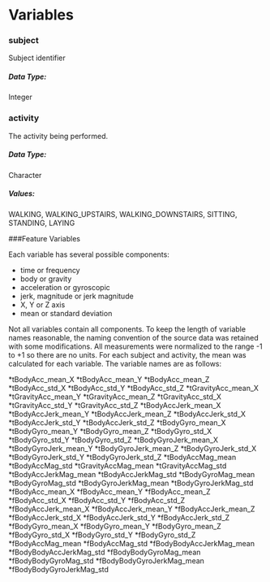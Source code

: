 # Variables

### subject

 Subject identifier
##### Data Type:
 Integer

### activity
The activity being performed.
##### Data Type:
 Character
##### Values:
 WALKING, WALKING_UPSTAIRS, WALKING_DOWNSTAIRS, SITTING, STANDING, LAYING

###Feature Variables

Each variable has several possible components:
* time or frequency
* body or gravity
* acceleration or gyroscopic
* jerk, magnitude or jerk magnitude
* X, Y or Z axis
* mean or standard deviation

Not all variables contain all components. To keep the length of variable names reasonable, the naming convention of the source data was retained with some modifications. All measurements were normalized to the range -1 to +1 so there are no units. For each subject and activity, the mean was calculated for each variable. The variable names are as follows:
*tBodyAcc_mean_X*tBodyAcc_mean_Y*tBodyAcc_mean_Z*tBodyAcc_std_X*tBodyAcc_std_Y*tBodyAcc_std_Z*tGravityAcc_mean_X*tGravityAcc_mean_Y*tGravityAcc_mean_Z*tGravityAcc_std_X*tGravityAcc_std_Y*tGravityAcc_std_Z*tBodyAccJerk_mean_X*tBodyAccJerk_mean_Y*tBodyAccJerk_mean_Z*tBodyAccJerk_std_X*tBodyAccJerk_std_Y*tBodyAccJerk_std_Z*tBodyGyro_mean_X*tBodyGyro_mean_Y*tBodyGyro_mean_Z*tBodyGyro_std_X*tBodyGyro_std_Y*tBodyGyro_std_Z*tBodyGyroJerk_mean_X*tBodyGyroJerk_mean_Y*tBodyGyroJerk_mean_Z*tBodyGyroJerk_std_X*tBodyGyroJerk_std_Y*tBodyGyroJerk_std_Z*tBodyAccMag_mean*tBodyAccMag_std*tGravityAccMag_mean*tGravityAccMag_std*tBodyAccJerkMag_mean*tBodyAccJerkMag_std*tBodyGyroMag_mean*tBodyGyroMag_std*tBodyGyroJerkMag_mean*tBodyGyroJerkMag_std*fBodyAcc_mean_X*fBodyAcc_mean_Y*fBodyAcc_mean_Z*fBodyAcc_std_X*fBodyAcc_std_Y*fBodyAcc_std_Z*fBodyAccJerk_mean_X*fBodyAccJerk_mean_Y*fBodyAccJerk_mean_Z*fBodyAccJerk_std_X*fBodyAccJerk_std_Y*fBodyAccJerk_std_Z*fBodyGyro_mean_X*fBodyGyro_mean_Y*fBodyGyro_mean_Z*fBodyGyro_std_X*fBodyGyro_std_Y*fBodyGyro_std_Z*fBodyAccMag_mean*fBodyAccMag_std*fBodyBodyAccJerkMag_mean*fBodyBodyAccJerkMag_std*fBodyBodyGyroMag_mean*fBodyBodyGyroMag_std*fBodyBodyGyroJerkMag_mean*fBodyBodyGyroJerkMag_std